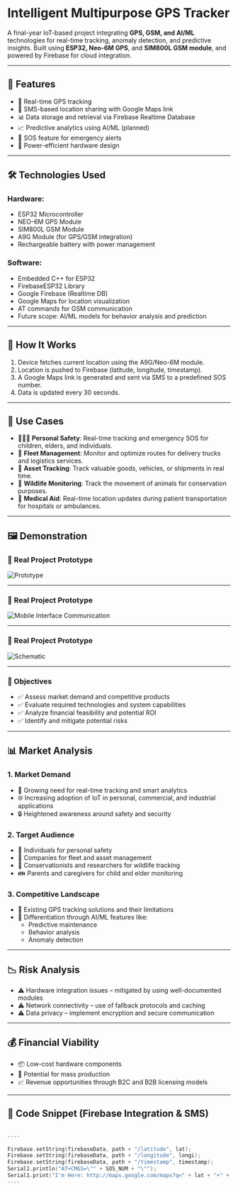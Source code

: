 # Intelligent Multipurpose GPS Tracker

A final-year IoT-based project integrating **GPS, GSM, and AI/ML** technologies for real-time tracking, anomaly detection, and predictive insights. Built using **ESP32, Neo-6M GPS**, and **SIM800L GSM module**, and powered by Firebase for cloud integration.

---

## 🚀 Features

- 📍 Real-time GPS tracking
- 📡 SMS-based location sharing with Google Maps link
- 📊 Data storage and retrieval via Firebase Realtime Database
- 📈 Predictive analytics using AI/ML (planned)
- 🔐 SOS feature for emergency alerts
- 🔋 Power-efficient hardware design

---

## 🛠️ Technologies Used

### Hardware:
- ESP32 Microcontroller
- NEO-6M GPS Module
- SIM800L GSM Module
- A9G Module (for GPS/GSM integration)
- Rechargeable battery with power management

### Software:
- Embedded C++ for ESP32
- FirebaseESP32 Library
- Google Firebase (Realtime DB)
- Google Maps for location visualization
- AT commands for GSM communication
- Future scope: AI/ML models for behavior analysis and prediction

---

## 📱 How It Works

1. Device fetches current location using the A9G/Neo-6M module.
2. Location is pushed to Firebase (latitude, longitude, timestamp).
3. A Google Maps link is generated and sent via SMS to a predefined SOS number.
4. Data is updated every 30 seconds.

---
## 🧠 Use Cases

- 👨‍👩‍👧 **Personal Safety**: Real-time tracking and emergency SOS for children, elders, and individuals.
- 🚚 **Fleet Management**: Monitor and optimize routes for delivery trucks and logistics services.
- 🧳 **Asset Tracking**: Track valuable goods, vehicles, or shipments in real time.
- 🐾 **Wildlife Monitoring**: Track the movement of animals for conservation purposes.
- 🏥 **Medical Aid**: Real-time location updates during patient transportation for hospitals or ambulances.

---

## 🖼️ Demonstration

### 🔧 Real Project Prototype
![Prototype](https://github.com/hawkharsh1/Intelligent-Multipurpose-GPS-Tracker/blob/main/GPS.png?raw=true)

---

### 🔧 Real Project Prototype
![Mobile Interface Communication](https://github.com/hawkharsh1/Intelligent-Multipurpose-GPS-Tracker/blob/main/Con.png?raw=true)

---

### 🔧 Real Project Prototype
![Schematic](https://github.com/hawkharsh1/Intelligent-Multipurpose-GPS-Tracker/blob/main/CircuitDiagram.png?raw=true)

----

### 🎯 Objectives

- ✅ Assess market demand and competitive products  
- ✅ Evaluate required technologies and system capabilities  
- ✅ Analyze financial feasibility and potential ROI  
- ✅ Identify and mitigate potential risks  

---

## 📊 Market Analysis

### 1. Market Demand

- 📡 Growing need for real-time tracking and smart analytics  
- 🌐 Increasing adoption of IoT in personal, commercial, and industrial applications  
- 🔒 Heightened awareness around safety and security  

### 2. Target Audience

- 🧍 Individuals for personal safety  
- 🚛 Companies for fleet and asset management  
- 🐾 Conservationists and researchers for wildlife tracking  
- 👪 Parents and caregivers for child and elder monitoring  

### 3. Competitive Landscape

- 📍 Existing GPS tracking solutions and their limitations  
- 🤖 Differentiation through AI/ML features like:
  - Predictive maintenance  
  - Behavior analysis  
  - Anomaly detection

 ----
 
  ## 📉 Risk Analysis

- ⚠️ Hardware integration issues – mitigated by using well-documented modules  
- ⚠️ Network connectivity – use of fallback protocols and caching  
- ⚠️ Data privacy – implement encryption and secure communication  

---

## 💰 Financial Viability

- 📦 Low-cost hardware components  
- 🔁 Potential for mass production  
- 📈 Revenue opportunities through B2C and B2B licensing models  

---

## 🔧 Code Snippet (Firebase Integration & SMS)

```cpp

----

Firebase.setString(firebaseData, path + "/latitude", lat);
Firebase.setString(firebaseData, path + "/longitude", longi);
Firebase.setString(firebaseData, path + "/timestamp", timestamp);
Serial1.println("AT+CMGS=\"" + SOS_NUM + "\"");
Serial1.print("I'm Here: http://maps.google.com/maps?q=" + lat + "+" + longi);
----


